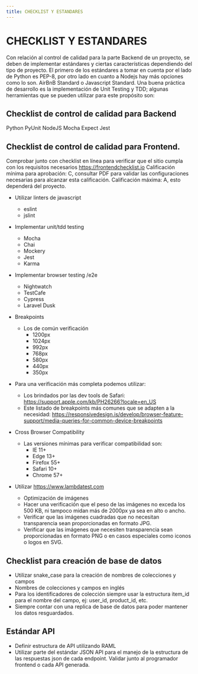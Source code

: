 ```yaml
---
title: CHECKLIST Y ESTANDARES
---
```

# CHECKLIST Y ESTANDARES

Con relación al control de calidad para la parte Backend de un proyecto, se deben de implementar estándares y ciertas características dependiendo del tipo de proyecto.
El primero de los estándares a tomar en cuenta por el lado de Python es PEP-8, por otro lado en cuanto a Nodejs hay más opciones como lo son. AirBnB Standard o Javascript Standard.
Una buena práctica de desarrollo es la implementación de Unit Testing y TDD; algunas herramientas que se pueden utilizar para este propósito son:
## Checklist de control de calidad para Backend
Python
    PyUnit 
NodeJS
    Mocha
    Expect
    Jest
## Checklist de control de calidad para Frontend.
Comprobar junto con checklist en línea para verificar que el sitio cumpla con los requisitos necesarios https://frontendchecklist.io Calificación mínima para aprobación: C, consultar PDF para validar las configuraciones necesarias para alcanzar esta calificación. Calificación máxima: A, esto dependerá del proyecto.
* Utilizar linters de javascript
    * eslint
    * jslint

* Implementar unit/tdd testing
    * Mocha
    * Chai
    * Mockery
    * Jest
    * Karma


* Implementar browser testing /e2e
    *	Nightwatch
    *	TestCafe
    *	Cypress
    *	Laravel Dusk

*	Breakpoints
    *	Los de común verificación
        *	1200px
        *	1024px
        *	992px
        *	768px
        *	580px
        *	440px
        *	350px


*	Para una verificación más completa podemos utilizar:
    *	Los brindados por las dev tools de Safari: https://support.apple.com/kb/PH26266?locale=en_US
    *	Este listado de breakpoints más comunes que se adapten a la necesidad: https://responsivedesign.is/develop/browser-feature-support/media-queries-for-common-device-breakpoints

*	Cross Browser Compatibility
    *	Las versiones mínimas para verificar compatibilidad son:
        *	IE 11+
        *	Edge 13+
        *	Firefox 55+
        *	Safari 10+
        *	Chrome 57+
        
*	Utilizar https://www.lambdatest.com
    *	Optimización de imágenes
    *	Hacer una verificación que el peso de las imágenes no exceda los 500 KB, ni tampoco midan más de 2000px ya sea en alto o ancho.
    *	Verificar que las imágenes cuadradas que no necesitan transparencia sean proporcionadas en formato JPG.
    *	Verificar que las imágenes que necesiten transparencia sean proporcionadas en formato PNG o en casos especiales como iconos o logos en SVG.

## Checklist para creación de base de datos

*	Utilizar snake_case para la creación de nombres de colecciones y campos
*	Nombres de colecciones y campos en inglés
*	Para los identificadores de colección siempre usar la estructura item_id para el nombre del campo, ej: user_id, product_id, etc.
*	Siempre contar con una replica de base de datos para poder mantener los datos resguardados.

## Estándar API 

*	Definir estructura de API utilizando RAML
*	Utilizar parte del estándar JSON API para el manejo de la estructura de las respuestas json de cada endpoint. Validar junto al programador frontend o cada API generada.


